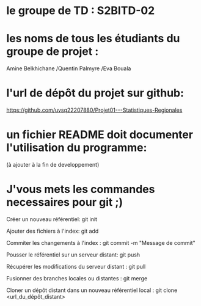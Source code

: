 # le groupe de TD : S2BITD-02

# les noms de tous les étudiants du groupe de projet : 
  Amine Belkhichane /Quentin Palmyre /Eva Bouala

# l'url de dépôt du projet sur github:
https://github.com/uvsq22207880/Projet01---Statistiques-Regionales
 
# un fichier README doit documenter l'utilisation du programme:
(à ajouter à la fin de developpement)

# J'vous mets les commandes necessaires pour git ;)

 Créer un nouveau référentiel: git init 

 Ajouter des fichiers à l'index: git add <fichier> 

 Commiter les changements à l'index : git commit -m "Message de commit"
 
 Pousser le référentiel sur un serveur distant: git push <serveur> <branche> 

 Récupérer les modifications du serveur distant : git pull <serveur> <branche> 

 Fusionner des branches locales ou distantes : git merge <branche1> <branche2> 

 Cloner un dépôt distant dans un nouveau référentiel local : git clone <url_du_dépôt_distant>

